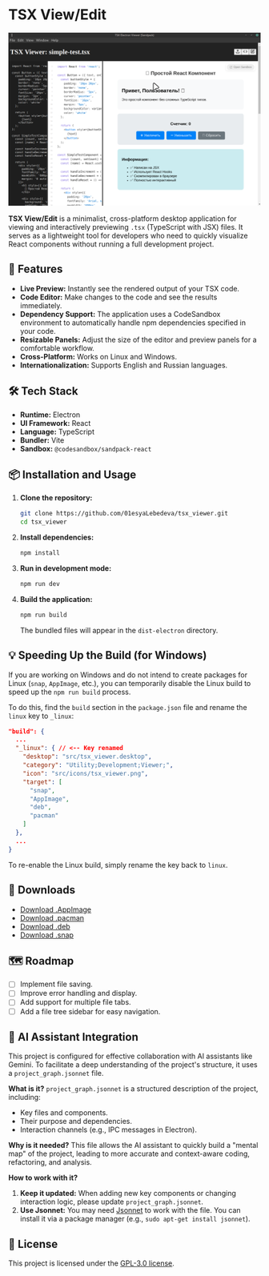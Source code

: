# TSX View/Edit

![TSX View/Edit Screenshot](https://github.com/01esyaLebedeva/tsx_viewer/blob/7eb05d71a16647c4a9a5a6cd98b48c17cbf7274c/docs/images/screen_03_TSX_edit.png?raw=true)

**TSX View/Edit** is a minimalist, cross-platform desktop application for viewing and interactively previewing `.tsx` (TypeScript with JSX) files. It serves as a lightweight tool for developers who need to quickly visualize React components without running a full development project.

## 🚀 Features

*   **Live Preview:** Instantly see the rendered output of your TSX code.
*   **Code Editor:** Make changes to the code and see the results immediately.
*   **Dependency Support:** The application uses a CodeSandbox environment to automatically handle npm dependencies specified in your code.
*   **Resizable Panels:** Adjust the size of the editor and preview panels for a comfortable workflow.
*   **Cross-Platform:** Works on Linux and Windows.
*   **Internationalization:** Supports English and Russian languages.

## 🛠️ Tech Stack

*   **Runtime:** Electron
*   **UI Framework:** React
*   **Language:** TypeScript
*   **Bundler:** Vite
*   **Sandbox:** `@codesandbox/sandpack-react`

## 📦 Installation and Usage

1.  **Clone the repository:**
    ```bash
    git clone https://github.com/01esyaLebedeva/tsx_viewer.git
    cd tsx_viewer
    ```

2.  **Install dependencies:**
    ```bash
    npm install
    ```

3.  **Run in development mode:**
    ```bash
    npm run dev
    ```

4.  **Build the application:**
    ```bash
    npm run build
    ```
    The bundled files will appear in the `dist-electron` directory.

## 💡 Speeding Up the Build (for Windows)

If you are working on Windows and do not intend to create packages for Linux (`snap`, `AppImage`, etc.), you can temporarily disable the Linux build to speed up the `npm run build` process.

To do this, find the `build` section in the `package.json` file and rename the `linux` key to `_linux`:

```json
"build": {
  ...
  "_linux": { // <-- Key renamed
    "desktop": "src/tsx_viewer.desktop",
    "category": "Utility;Development;Viewer;",
    "icon": "src/icons/tsx_viewer.png",
    "target": [
      "snap",
      "AppImage",
      "deb",
      "pacman"
    ]
  },
  ...
}
```

To re-enable the Linux build, simply rename the key back to `linux`.

## 💾 Downloads

*   [Download .AppImage](https://github.com/01esyaLebedeva/tsx_viewer/releases/download/v1.0.3/tsx-viewer-1.0.3.AppImage)
*   [Download .pacman](https://github.com/01esyaLebedeva/tsx_viewer/releases/download/v1.0.3/tsx-viewer-1.0.3.pacman)
*   [Download .deb](https://github.com/01esyaLebedeva/tsx_viewer/releases/download/v1.0.3/tsx-viewer_1.0.3_amd64.deb)
*   [Download .snap](https://github.com/01esyaLebedeva/tsx_viewer/releases/download/v1.0.3/tsx-viewer_1.0.3_amd64.snap)

## 🗺️ Roadmap

*   [ ] Implement file saving.
*   [ ] Improve error handling and display.
*   [ ] Add support for multiple file tabs.
*   [ ] Add a file tree sidebar for easy navigation.

## 🤖 AI Assistant Integration

This project is configured for effective collaboration with AI assistants like Gemini. To facilitate a deep understanding of the project's structure, it uses a `project_graph.jsonnet` file.

**What is it?**
`project_graph.jsonnet` is a structured description of the project, including:
*   Key files and components.
*   Their purpose and dependencies.
*   Interaction channels (e.g., IPC messages in Electron).

**Why is it needed?**
This file allows the AI assistant to quickly build a "mental map" of the project, leading to more accurate and context-aware coding, refactoring, and analysis.

**How to work with it?**
1.  **Keep it updated:** When adding new key components or changing interaction logic, please update `project_graph.jsonnet`.
2.  **Use Jsonnet:** You may need [Jsonnet](https://jsonnet.org/) to work with the file. You can install it via a package manager (e.g., `sudo apt-get install jsonnet`).

## 📄 License

This project is licensed under the [GPL-3.0 license](LICENSE).
